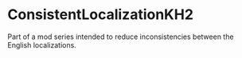 # ConsistentLocalizationKH2
Part of a mod series intended to reduce inconsistencies between the English localizations.
